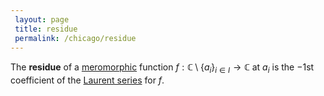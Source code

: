 ```yaml
---
 layout: page
 title: residue
 permalink: /chicago/residue
---
```

The **residue** of a [meromorphic](https://mathgloss.github.io/MathGloss/chicago/meromorphic) function $f: \mathbb C\setminus \{a_i\}_{i\in I}\to \mathbb C$ at $a_i$ is the $-1$st coefficient of the [Laurent series](https://mathgloss.github.io/MathGloss/chicago/Laurent_series) for $f$.